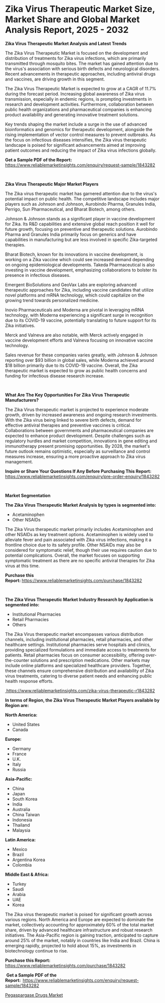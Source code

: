 <p><h1>Zika Virus Therapeutic Market Size, Market Share and Global Market Analysis Report, 2025 - 2032</h1></p><p><strong>Zika Virus Therapeutic Market Analysis and Latest Trends</strong></p>
<p><p>The Zika Virus Therapeutic Market is focused on the development and distribution of treatments for Zika virus infections, which are primarily transmitted through mosquito bites. The market has gained attention due to the virus's association with serious birth defects and neurological disorders. Recent advancements in therapeutic approaches, including antiviral drugs and vaccines, are driving growth in this segment.</p><p>The Zika Virus Therapeutic Market is expected to grow at a CAGR of 11.7% during the forecast period. Increasing global awareness of Zika virus transmission, especially in endemic regions, is prompting investments in research and development activities. Furthermore, collaboration between public health organizations and pharmaceutical companies is enhancing product availability and generating innovative treatment solutions.</p><p>Key trends shaping the market include a surge in the use of advanced bioinformatics and genomics for therapeutic development, alongside the rising implementation of vector control measures to prevent outbreaks. As the focus on infectious diseases intensifies, the Zika virus therapeutic landscape is poised for significant advancements aimed at improving patient outcomes and reducing the impact of Zika virus infections globally.</p></p>
<p><strong>Get a Sample PDF of the Report:&nbsp;</strong> <a href="https://www.reliablemarketinsights.com/enquiry/request-sample/1843282?utm_campaign=2532&utm_medium=2&utm_source=Github&utm_content=ia&utm_term=09032025&utm_id=zika-virus-therapeutic">https://www.reliablemarketinsights.com/enquiry/request-sample/1843282</a></p>
<p>&nbsp;</p>
<p><strong>Zika Virus Therapeutic Major Market Players</strong></p>
<p><p>The Zika virus therapeutic market has garnered attention due to the virus's potential impact on public health. The competitive landscape includes major players such as Johnson and Johnson, Aurobindo Pharma, Granules India, Perrigo, Sun Pharmaceutical, and Bharat Biotech, among others.</p><p>Johnson & Johnson stands as a significant player in vaccine development for Zika. Its R&D capabilities and extensive global reach position it well for future growth, focusing on preventive and therapeutic solutions. Aurobindo Pharma and Granules India primarily focus on generics and have capabilities in manufacturing but are less involved in specific Zika-targeted therapies. </p><p>Bharat Biotech, known for its innovations in vaccine development, is working on a Zika vaccine which could see increased demand depending on ongoing epidemiological developments. Takeda Pharmaceutical is also investing in vaccine development, emphasizing collaborations to bolster its presence in infectious diseases.</p><p>Emergent BioSolutions and GeoVax Labs are exploring advanced therapeutic approaches for Zika, including vaccine candidates that utilize novel platforms and mRNA technology, which could capitalize on the growing trend towards personalized medicine. </p><p>Inovio Pharmaceuticals and Moderna are pivotal in leveraging mRNA technology, with Moderna experiencing a significant surge in recognition due to its COVID-19 vaccine, potentially translating to future support for its Zika initiatives.</p><p>Merck and Valneva are also notable, with Merck actively engaged in vaccine development efforts and Valneva focusing on innovative vaccine technology.</p><p>Sales revenue for these companies varies greatly, with Johnson & Johnson reporting over $93 billion in global sales, while Moderna achieved around $18 billion primarily due to its COVID-19 vaccine. Overall, the Zika therapeutic market is expected to grow as public health concerns and funding for infectious disease research increase.</p></p>
<p>&nbsp;</p>
<p><strong>What Are The Key Opportunities For Zika Virus Therapeutic Manufacturers?</strong></p>
<p><p>The Zika Virus therapeutic market is projected to experience moderate growth, driven by increased awareness and ongoing research investments. With the Zika virus being linked to severe birth defects, demand for effective antiviral therapies and preventive vaccines is critical. Collaborations between governments and pharmaceutical companies are expected to enhance product development. Despite challenges such as regulatory hurdles and market competition, innovations in gene editing and immunotherapy present promising opportunities. By 2028, the market's future outlook remains optimistic, especially as surveillance and control measures increase, ensuring a more proactive approach to Zika virus management.</p></p>
<p><strong>Inquire or Share Your Questions If Any Before Purchasing This Report:</strong> <a href="https://www.reliablemarketinsights.com/enquiry/pre-order-enquiry/1843282?utm_campaign=2532&utm_medium=2&utm_source=Github&utm_content=ia&utm_term=09032025&utm_id=zika-virus-therapeutic">https://www.reliablemarketinsights.com/enquiry/pre-order-enquiry/1843282</a></p>
<p>&nbsp;</p>
<p><strong>Market Segmentation</strong></p>
<p><strong>The Zika Virus Therapeutic Market Analysis by types is segmented into:</strong></p>
<p><ul><li>Acetaminophen</li><li>Other NSAIDs</li></ul></p>
<p><p>The Zika Virus therapeutic market primarily includes Acetaminophen and other NSAIDs as key treatment options. Acetaminophen is widely used to alleviate fever and pain associated with Zika virus infections, making it a frontline choice due to its safety profile. Other NSAIDs may also be considered for symptomatic relief, though their use requires caution due to potential complications. Overall, the market focuses on supporting symptomatic treatment as there are no specific antiviral therapies for Zika virus at this time.</p></p>
<p><strong>Purchase this Report:&nbsp;</strong><a href="https://www.reliablemarketinsights.com/purchase/1843282?utm_campaign=2532&utm_medium=2&utm_source=Github&utm_content=ia&utm_term=09032025&utm_id=zika-virus-therapeutic">https://www.reliablemarketinsights.com/purchase/1843282</a></p>
<p>&nbsp;</p>
<p><strong>The Zika Virus Therapeutic Market Industry Research by Application is segmented into:</strong></p>
<p><ul><li>Institutional Pharmacies</li><li>Retail Pharmacies</li><li>Others</li></ul></p>
<p><p>The Zika Virus therapeutic market encompasses various distribution channels, including institutional pharmacies, retail pharmacies, and other healthcare settings. Institutional pharmacies serve hospitals and clinics, providing specialized formulations and immediate access to treatments for patients. Retail pharmacies focus on consumer accessibility, offering over-the-counter solutions and prescription medications. Other markets may include online platforms and specialized healthcare providers. Together, these channels ensure comprehensive distribution and availability of Zika virus treatments, catering to diverse patient needs and enhancing public health response efforts.</p></p>
<p><a href="https://www.reliablemarketinsights.com/zika-virus-therapeutic-r1843282?utm_campaign=2532&utm_medium=2&utm_source=Github&utm_content=ia&utm_term=09032025&utm_id=zika-virus-therapeutic">&nbsp;https://www.reliablemarketinsights.com/zika-virus-therapeutic-r1843282</a></p>
<p><strong>In terms of Region, the Zika Virus Therapeutic Market Players available by Region are:</strong></p>
<p>
    <p> <strong> North America: </strong>
        <ul>
            <li>United States</li>
            <li>Canada</li>
        </ul>
        </p> 
    <p> <strong> Europe: </strong>
        <ul>
            <li>Germany</li>
            <li>France</li>
            <li>U.K.</li>
            <li>Italy</li>
            <li>Russia</li>
        </ul>
        </p> 
    <p> <strong> Asia-Pacific: </strong>
        <ul>
            <li>China</li>
            <li>Japan</li>
            <li>South Korea</li>
            <li>India</li>
            <li>Australia</li>
            <li>China Taiwan</li>
            <li>Indonesia</li>
            <li>Thailand</li>
            <li>Malaysia</li>
        </ul>
        </p> 
    <p> <strong> Latin America: </strong>
        <ul>
            <li>Mexico</li>
            <li>Brazil</li>
            <li>Argentina Korea</li>
            <li>Colombia</li>
        </ul>
        </p> 
    <p> <strong> Middle East & Africa: </strong>
        <ul>
            <li>Turkey</li>
            <li>Saudi</li>
            <li>Arabia</li>
            <li>UAE</li>
            <li>Korea</li>
        </ul>
    </p>
    </p>
<p><p>The Zika virus therapeutic market is poised for significant growth across various regions. North America and Europe are expected to dominate the market, collectively accounting for approximately 60% of the total market share, driven by advanced healthcare infrastructure and robust research initiatives. The Asia-Pacific region is gaining traction, anticipated to capture around 25% of the market, notably in countries like India and Brazil. China is emerging rapidly, projected to hold about 15%, as investments in biotechnology continue to rise.</p></p>
<p><strong>Purchase this Report: </strong><a href="https://www.reliablemarketinsights.com/purchase/1843282?utm_campaign=2532&utm_medium=2&utm_source=Github&utm_content=ia&utm_term=09032025&utm_id=zika-virus-therapeutic">https://www.reliablemarketinsights.com/purchase/1843282</a></p>
<p>&nbsp;<strong>Get a Sample PDF of the Report:&nbsp;&nbsp;</strong><a href="https://www.reliablemarketinsights.com/enquiry/request-sample/1843282?utm_campaign=2532&utm_medium=2&utm_source=Github&utm_content=ia&utm_term=09032025&utm_id=zika-virus-therapeutic">https://www.reliablemarketinsights.com/enquiry/request-sample/1843282</a></p>
<p><strong></strong></p>
<p><p><a href="https://github.com/djihencygnel74/Market-Research-Report-List-1/blob/main/pegaspargase-drugs-market.md?utm_campaign=2532&utm_medium=2&utm_source=Github&utm_content=ia&utm_term=09032025&utm_id=zika-virus-therapeutic">Pegaspargase Drugs Market</a></p></p>